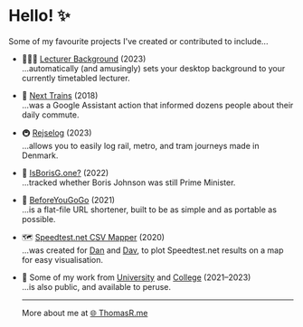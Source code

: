 # Hello! ✨

Some of my favourite projects I've created or contributed to include...

- 🧑🏻‍🏫 [Lecturer Background](https://github.com/UoPNetSoc/lecturer-bg) (2023)  
  …automatically (and amusingly) sets your desktop background to your currently timetabled lecturer.

- 🚂 [Next Trains](https://thomasr.me/next-trains/) (2018)  
  …was a Google Assistant action that informed dozens people about their daily commute.

- 🚇 [Rejselog](https://thomasr.dev/rejselog/) (2023)  
  …allows you to easily log rail, metro, and tram journeys made in Denmark.

- 👋 [IsBorisG.one?](https://isborisg.one/) (2022)  
  …tracked whether Boris Johnson was still Prime Minister.

- 🚀 [BeforeYouGoGo](https://github.com/itsmeimtom/beforeyougogo) (2021)  
  …is a flat-file URL shortener, built to be as simple and as portable as possible.

- 🗺️ [Speedtest.net CSV Mapper](https://thomasr.dev/speedtest.net-csv-mapper) (2020)  
 …was created for [Dan](https://github.com/dwilliamsuk) and [Dav](https://davwheat.dev), to plot Speedtest.net results on a map for easy visualisation.

- 📝 Some of my work from [University](https://port.thomasr.me) and [College](https://solcol.thomasr.me) (2021–2023)  
  …is also public, and available to peruse.

  ---

  More about me at [🌐 ThomasR.me](https://thomasr.me)
